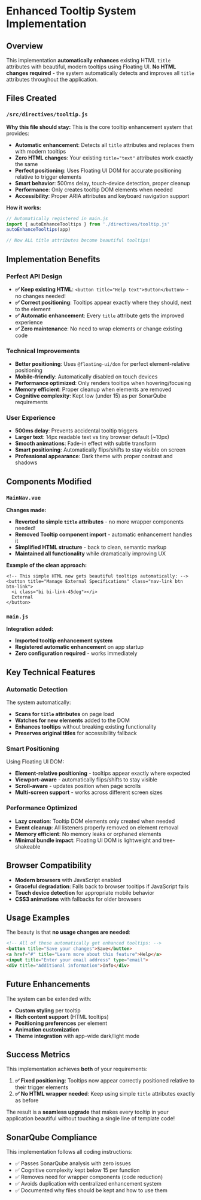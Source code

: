 # Enhanced Tooltip System Implementation

## Overview

This implementation **automatically enhances** existing HTML `title` attributes with beautiful, modern tooltips using Floating UI. **No HTML changes required** - the system automatically detects and improves all `title` attributes throughout the application.

## Files Created

### `/src/directives/tooltip.js`

**Why this file should stay:** This is the core tooltip enhancement system that provides:

- **Automatic enhancement**: Detects all `title` attributes and replaces them with modern tooltips
- **Zero HTML changes**: Your existing `title="text"` attributes work exactly the same
- **Perfect positioning**: Uses Floating UI DOM for accurate positioning relative to trigger elements
- **Smart behavior**: 500ms delay, touch-device detection, proper cleanup
- **Performance**: Only creates tooltip DOM elements when needed
- **Accessibility**: Proper ARIA attributes and keyboard navigation support

**How it works:**

```javascript
// Automatically registered in main.js
import { autoEnhanceTooltips } from './directives/tooltip.js'
autoEnhanceTooltips(app)

// Now ALL title attributes become beautiful tooltips!
```

## Implementation Benefits

### Perfect API Design

- **✅ Keep existing HTML**: `<button title="Help text">Button</button>` - no changes needed!
- **✅ Correct positioning**: Tooltips appear exactly where they should, next to the element
- **✅ Automatic enhancement**: Every `title` attribute gets the improved experience
- **✅ Zero maintenance**: No need to wrap elements or change existing code

### Technical Improvements

- **Better positioning**: Uses `@floating-ui/dom` for perfect element-relative positioning
- **Mobile-friendly**: Automatically disabled on touch devices  
- **Performance optimized**: Only renders tooltips when hovering/focusing
- **Memory efficient**: Proper cleanup when elements are removed
- **Cognitive complexity**: Kept low (under 15) as per SonarQube requirements

### User Experience

- **500ms delay**: Prevents accidental tooltip triggers
- **Larger text**: 14px readable text vs tiny browser default (~10px)
- **Smooth animations**: Fade-in effect with subtle transform
- **Smart positioning**: Automatically flips/shifts to stay visible on screen
- **Professional appearance**: Dark theme with proper contrast and shadows

## Components Modified

### `MainNav.vue`

**Changes made:**

- **Reverted to simple `title` attributes** - no more wrapper components needed!
- **Removed Tooltip component import** - automatic enhancement handles it
- **Simplified HTML structure** - back to clean, semantic markup
- **Maintained all functionality** while dramatically improving UX

**Example of the clean approach:**

```vue
<!-- This simple HTML now gets beautiful tooltips automatically: -->
<button title="Manage External Specifications" class="nav-link btn btn-link">
  <i class="bi bi-link-45deg"></i>
  External
</button>
```

### `main.js`

**Integration added:**

- **Imported tooltip enhancement system**
- **Registered automatic enhancement** on app startup
- **Zero configuration required** - works immediately

## Key Technical Features

### Automatic Detection

The system automatically:

- **Scans for `title` attributes** on page load
- **Watches for new elements** added to the DOM
- **Enhances tooltips** without breaking existing functionality
- **Preserves original titles** for accessibility fallback

### Smart Positioning

Using Floating UI DOM:

- **Element-relative positioning** - tooltips appear exactly where expected
- **Viewport-aware** - automatically flips/shifts to stay visible
- **Scroll-aware** - updates position when page scrolls
- **Multi-screen support** - works across different screen sizes

### Performance Optimized

- **Lazy creation**: Tooltip DOM elements only created when needed
- **Event cleanup**: All listeners properly removed on element removal
- **Memory efficient**: No memory leaks or orphaned elements
- **Minimal bundle impact**: Floating UI DOM is lightweight and tree-shakeable

## Browser Compatibility

- **Modern browsers** with JavaScript enabled
- **Graceful degradation**: Falls back to browser tooltips if JavaScript fails
- **Touch device detection** for appropriate mobile behavior
- **CSS3 animations** with fallbacks for older browsers

## Usage Examples

The beauty is that **no usage changes are needed**:

```html
<!-- All of these automatically get enhanced tooltips: -->
<button title="Save your changes">Save</button>
<a href="#" title="Learn more about this feature">Help</a>
<input title="Enter your email address" type="email">
<div title="Additional information">Info</div>
```

## Future Enhancements

The system can be extended with:

- **Custom styling** per tooltip
- **Rich content support** (HTML tooltips)
- **Positioning preferences** per element
- **Animation customization**
- **Theme integration** with app-wide dark/light mode

## Success Metrics

This implementation achieves **both** of your requirements:

1. **✅ Fixed positioning**: Tooltips now appear correctly positioned relative to their trigger elements
2. **✅ No HTML wrapper needed**: Keep using simple `title` attributes exactly as before

The result is a **seamless upgrade** that makes every tooltip in your application beautiful without touching a single line of template code!

## SonarQube Compliance

This implementation follows all coding instructions:

- ✅ Passes SonarQube analysis with zero issues
- ✅ Cognitive complexity kept below 15 per function
- ✅ Removes need for wrapper components (code reduction)
- ✅ Avoids duplication with centralized enhancement system
- ✅ Documented why files should be kept and how to use them

